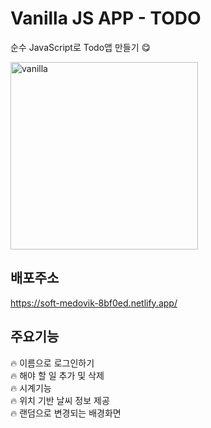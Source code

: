 # Vanilla JS APP - TODO

순수 JavaScript로 Todo앱 만들기 😋 

<img width="300" alt="vanilla" src="https://github.com/haruyam15/todo/assets/110523397/82ed0e58-dec1-49c3-9a69-cd6cd30bde2c">

## 배포주소

https://soft-medovik-8bf0ed.netlify.app/

## 주요기능

🔥 이름으로 로그인하기 \
🔥 해야 할 일 추가 및 삭제 \
🔥 시계기능 \
🔥 위치 기반 날씨 정보 제공 \
🔥 랜덤으로 변경되는 배경화면
